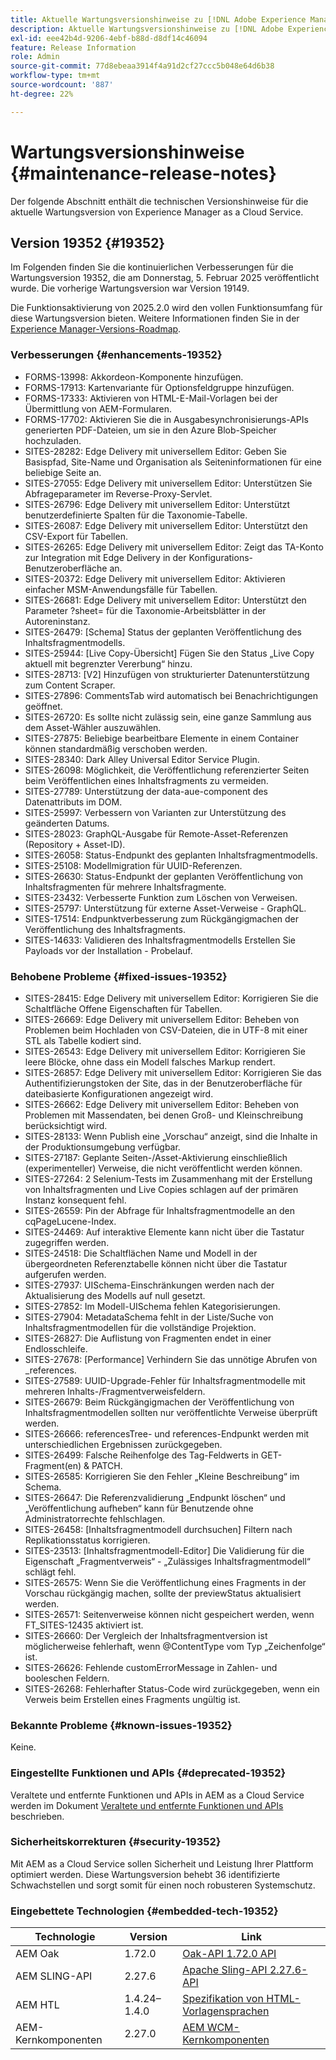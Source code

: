 ```yaml
---
title: Aktuelle Wartungsversionshinweise zu [!DNL Adobe Experience Manager] as a Cloud Service.
description: Aktuelle Wartungsversionshinweise zu [!DNL Adobe Experience Manager] as a Cloud Service.
exl-id: eee42b4d-9206-4ebf-b88d-d8df14c46094
feature: Release Information
role: Admin
source-git-commit: 77d8ebeaa3914f4a91d2cf27ccc5b048e64d6b38
workflow-type: tm+mt
source-wordcount: '887'
ht-degree: 22%

---
```



# Wartungsversionshinweise {#maintenance-release-notes}

Der folgende Abschnitt enthält die technischen Versionshinweise für die aktuelle Wartungsversion von Experience Manager as a Cloud Service.

## Version 19352 {#19352}

Im Folgenden finden Sie die kontinuierlichen Verbesserungen für die Wartungsversion 19352, die am Donnerstag, 5. Februar 2025 veröffentlicht wurde. Die vorherige Wartungsversion war Version 19149.

Die Funktionsaktivierung von 2025.2.0 wird den vollen Funktionsumfang für diese Wartungsversion bieten. Weitere Informationen finden Sie in der [Experience Manager-Versions-Roadmap](https://experienceleague.adobe.com/de/docs/experience-manager-release-information/aem-release-updates/update-releases-roadmap).

### Verbesserungen {#enhancements-19352}

* FORMS-13998: Akkordeon-Komponente hinzufügen.
* FORMS-17913: Kartenvariante für Optionsfeldgruppe hinzufügen.
* FORMS-17333: Aktivieren von HTML-E-Mail-Vorlagen bei der Übermittlung von AEM-Formularen.
* FORMS-17702: Aktivieren Sie die in Ausgabesynchronisierungs-APIs generierten PDF-Dateien, um sie in den Azure Blob-Speicher hochzuladen.
* SITES-28282: Edge Delivery mit universellem Editor: Geben Sie Basispfad, Site-Name und Organisation als Seiteninformationen für eine beliebige Seite an.
* SITES-27055: Edge Delivery mit universellem Editor: Unterstützen Sie Abfrageparameter im Reverse-Proxy-Servlet.
* SITES-26796: Edge Delivery mit universellem Editor: Unterstützt benutzerdefinierte Spalten für die Taxonomie-Tabelle.
* SITES-26087: Edge Delivery mit universellem Editor: Unterstützt den CSV-Export für Tabellen.
* SITES-26265: Edge Delivery mit universellem Editor: Zeigt das TA-Konto zur Integration mit Edge Delivery in der Konfigurations-Benutzeroberfläche an.
* SITES-20372: Edge Delivery mit universellem Editor: Aktivieren einfacher MSM-Anwendungsfälle für Tabellen.
* SITES-26681: Edge Delivery mit universellem Editor: Unterstützt den Parameter ?sheet= für die Taxonomie-Arbeitsblätter in der Autoreninstanz.
* SITES-26479: [Schema] Status der geplanten Veröffentlichung des Inhaltsfragmentmodells.
* SITES-25944: [Live Copy-Übersicht] Fügen Sie den Status „Live Copy aktuell mit begrenzter Vererbung“ hinzu.
* SITES-28713: [V2] Hinzufügen von strukturierter Datenunterstützung zum Content Scraper.
* SITES-27896: CommentsTab wird automatisch bei Benachrichtigungen geöffnet.
* SITES-26720: Es sollte nicht zulässig sein, eine ganze Sammlung aus dem Asset-Wähler auszuwählen.
* SITES-27875: Beliebige bearbeitbare Elemente in einem Container können standardmäßig verschoben werden.
* SITES-28340: Dark Alley Universal Editor Service Plugin.
* SITES-26098: Möglichkeit, die Veröffentlichung referenzierter Seiten beim Veröffentlichen eines Inhaltsfragments zu vermeiden.
* SITES-27789: Unterstützung der data-aue-component des Datenattributs im DOM.
* SITES-25997: Verbessern von Varianten zur Unterstützung des geänderten Datums.
* SITES-28023: GraphQL-Ausgabe für Remote-Asset-Referenzen (Repository + Asset-ID).
* SITES-26058: Status-Endpunkt des geplanten Inhaltsfragmentmodells.
* SITES-25108: Modellmigration für UUID-Referenzen.
* SITES-26630: Status-Endpunkt der geplanten Veröffentlichung von Inhaltsfragmenten für mehrere Inhaltsfragmente.
* SITES-23432: Verbesserte Funktion zum Löschen von Verweisen.
* SITES-25797: Unterstützung für externe Asset-Verweise - GraphQL.
* SITES-17514: Endpunktverbesserung zum Rückgängigmachen der Veröffentlichung des Inhaltsfragments.
* SITES-14633: Validieren des Inhaltsfragmentmodells Erstellen Sie Payloads vor der Installation - Probelauf.

### Behobene Probleme {#fixed-issues-19352}

* SITES-28415: Edge Delivery mit universellem Editor: Korrigieren Sie die Schaltfläche Offene Eigenschaften für Tabellen.
* SITES-26669: Edge Delivery mit universellem Editor: Beheben von Problemen beim Hochladen von CSV-Dateien, die in UTF-8 mit einer STL als Tabelle kodiert sind.
* SITES-26543: Edge Delivery mit universellem Editor: Korrigieren Sie leere Blöcke, ohne dass ein Modell falsches Markup rendert.
* SITES-26857: Edge Delivery mit universellem Editor: Korrigieren Sie das Authentifizierungstoken der Site, das in der Benutzeroberfläche für dateibasierte Konfigurationen angezeigt wird.
* SITES-26662: Edge Delivery mit universellem Editor: Beheben von Problemen mit Massendaten, bei denen Groß- und Kleinschreibung berücksichtigt wird.
* SITES-28133: Wenn Publish eine „Vorschau“ anzeigt, sind die Inhalte in der Produktionsumgebung verfügbar.
* SITES-27187: Geplante Seiten-/Asset-Aktivierung einschließlich (experimenteller) Verweise, die nicht veröffentlicht werden können.
* SITES-27264: 2 Selenium-Tests im Zusammenhang mit der Erstellung von Inhaltsfragmenten und Live Copies schlagen auf der primären Instanz konsequent fehl.
* SITES-26559: Pin der Abfrage für Inhaltsfragmentmodelle an den cqPageLucene-Index.
* SITES-24469: Auf interaktive Elemente kann nicht über die Tastatur zugegriffen werden.
* SITES-24518: Die Schaltflächen Name und Modell in der übergeordneten Referenztabelle können nicht über die Tastatur aufgerufen werden.
* SITES-27937: UISchema-Einschränkungen werden nach der Aktualisierung des Modells auf null gesetzt.
* SITES-27852: Im Modell-UISchema fehlen Kategorisierungen.
* SITES-27904: MetadataSchema fehlt in der Liste/Suche von Inhaltsfragmentmodellen für die vollständige Projektion.
* SITES-26827: Die Auflistung von Fragmenten endet in einer Endlosschleife.
* SITES-27678: [Performance] Verhindern Sie das unnötige Abrufen von _references.
* SITES-27589: UUID-Upgrade-Fehler für Inhaltsfragmentmodelle mit mehreren Inhalts-/Fragmentverweisfeldern.
* SITES-26679: Beim Rückgängigmachen der Veröffentlichung von Inhaltsfragmentmodellen sollten nur veröffentlichte Verweise überprüft werden.
* SITES-26666: referencesTree- und references-Endpunkt werden mit unterschiedlichen Ergebnissen zurückgegeben.
* SITES-26499: Falsche Reihenfolge des Tag-Feldwerts in GET-Fragment(en) &amp; PATCH.
* SITES-26585: Korrigieren Sie den Fehler „Kleine Beschreibung“ im Schema.
* SITES-26647: Die Referenzvalidierung „Endpunkt löschen“ und „Veröffentlichung aufheben“ kann für Benutzende ohne Administratorrechte fehlschlagen.
* SITES-26458: [Inhaltsfragmentmodell durchsuchen] Filtern nach Replikationsstatus korrigieren.
* SITES-23513: [Inhaltsfragmentmodell-Editor] Die Validierung für die Eigenschaft „Fragmentverweis“ - „Zulässiges Inhaltsfragmentmodell“ schlägt fehl.
* SITES-26575: Wenn Sie die Veröffentlichung eines Fragments in der Vorschau rückgängig machen, sollte der previewStatus aktualisiert werden.
* SITES-26571: Seitenverweise können nicht gespeichert werden, wenn FT_SITES-12435 aktiviert ist.
* SITES-26660: Der Vergleich der Inhaltsfragmentversion ist möglicherweise fehlerhaft, wenn @ContentType vom Typ „Zeichenfolge“ ist.
* SITES-26626: Fehlende customErrorMessage in Zahlen- und booleschen Feldern.
* SITES-26268: Fehlerhafter Status-Code wird zurückgegeben, wenn ein Verweis beim Erstellen eines Fragments ungültig ist.

### Bekannte Probleme {#known-issues-19352}

Keine.

### Eingestellte Funktionen und APIs {#deprecated-19352}

Veraltete und entfernte Funktionen und APIs in AEM as a Cloud Service werden im Dokument [Veraltete und entfernte Funktionen und APIs](/help/release-notes/deprecated-removed-features.md) beschrieben.

### Sicherheitskorrekturen {#security-19352}

Mit AEM as a Cloud Service sollen Sicherheit und Leistung Ihrer Plattform optimiert werden. Diese Wartungsversion behebt 36 identifizierte Schwachstellen und sorgt somit für einen noch robusteren Systemschutz.

### Eingebettete Technologien {#embedded-tech-19352}

| Technologie | Version | Link |
|---|---|---|
| AEM Oak | 1.72.0 | [Oak-API 1.72.0 API](https://www.javadoc.io/doc/org.apache.jackrabbit/oak-api/1.72.0/index.html) |
| AEM SLING-API | 2.27.6 | [Apache Sling-API 2.27.6-API](https://www.javadoc.io/doc/org.apache.sling/org.apache.sling.api/latest/index.html) |
| AEM HTL | 1.4.24–1.4.0 | [Spezifikation von HTML-Vorlagensprachen](https://github.com/adobe/htl-spec) |
| AEM-Kernkomponenten | 2.27.0 | [AEM WCM-Kernkomponenten](https://github.com/adobe/aem-core-wcm-components) |
